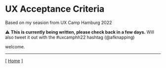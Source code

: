 # UX Acceptance Criteria

Based on my seasion from UX Camp Hamburg 2022

⚠️ **This is currently being written, please check back in a few days.** Will also tweet it out with the #uxcamphh22 hashtag (@afknapping)

welcome.

---

\[ [Home](/) \]
<link rel="stylesheet" href="/css.css">
